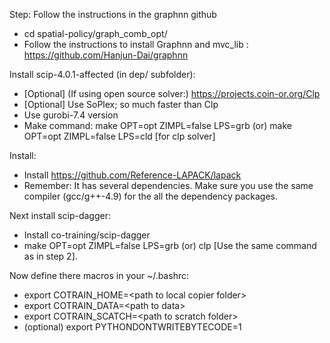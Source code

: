 Step: Follow the instructions in the graphnn github
 - cd spatial-policy/graph_comb_opt/
 - Follow the instructions to install Graphnn and mvc_lib : https://github.com/Hanjun-Dai/graphnn

Install scip-4.0.1-affected (in dep/ subfolder):
 - [Optional] (If using open source solver:) https://projects.coin-or.org/Clp
 - [Optional] Use SoPlex; so much faster than Clp
 - Use gurobi-7.4 version
 - Make command: make OPT=opt ZIMPL=false LPS=grb (or) make OPT=opt ZIMPL=false LPS=cld [for clp solver]

Install:
 - Install https://github.com/Reference-LAPACK/lapack
 - Remember: It has several dependencies. Make sure you use the same compiler (gcc/g++-4.9) for the all the dependency packages.

Next install scip-dagger:
 - Install co-training/scip-dagger
 - make OPT=opt ZIMPL=false LPS=grb (or) clp [Use the same command as in step 2]. 

Now define there macros in your ~/.bashrc:
  - export COTRAIN_HOME=\<path to local copier folder\>
  - export COTRAIN_DATA=\<path to data\>
  - export COTRAIN_SCATCH=\<path to scratch folder\>
  - (optional) export PYTHONDONTWRITEBYTECODE=1 

